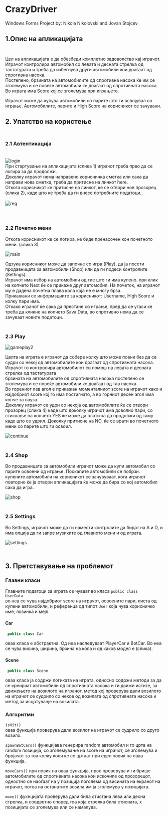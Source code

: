 # CrazyDriver
Windows Forms Project by: Nikola Nikolovski and Jovan Stojcev

## 1.Опис на апликацијата<br><br>
Цел на апликацијата е да обезбеди комплетно задоволство кај играчот. Играчот контролира автомобил со левата и десната стрелка од тастатурата и треба да избегнува други автомобили кои доаѓаат од спротивна насока.<br>
Постепено, брзината на автомобилите од спротивна насока ќе им се зголемува и се повеќе автомобили ќе доаѓаат од спротивната насока.
Во играта има Score кој се зголемува при играњето.<br>

Играчот може да купува автомобили со парите што ги освојувал со играње. Автомобилите, парите и High Score на корисникот се зачувани.

## 2. Упатство на користење<br><br>
### 2.1 Автентикација<br><br>
![login](https://user-images.githubusercontent.com/76405057/176419256-dd1645b9-2fa3-4d04-8d6f-897421e21bd9.png)<br>
При стартување на апликацијата (слика 1) играчот треба прво да се логира за да продолжи.<br>
Доколку играчот нема направено корисничка сметка или сака да направи нова сметка, треба да притисне на линкот here.<br>
Откога корисникот ке притисне на линкот, ке се отвори нов прозорец (слика 2), каде што ке треба да ги внесе потребните податоци.<br><br>
![reg](https://user-images.githubusercontent.com/76405057/176420510-a022bae9-a018-4db9-8e23-e84afa5a1fae.png)<br><br>

### <br>2.2 Почетно мени<br>

Откога корисникот ке се логира, ке биде пренасочен кон почетното мени. (слика 3)<br>

![main](https://user-images.githubusercontent.com/76405057/176422307-63ed17e2-3327-4d05-b697-32d9feafb8d4.png)

Одтука корисникот може да започне со игра (Play), да ја посети продавницата за автомобили (Shop) или да ги подеси контролите (Settings).<br>
Играчот има избор на автомобили од тие што ги има купено.
при клик на копчето Next ќе се прикаже друг автомобил. На почеток, на играчот му е дадена почетна плава кола која не е многу брза. <br>
Прикажани се информациите за корисникот: Username, High Score и колку пари има.<br>
Откако играчот ќе сака да престане со играње, пред да се угаси ке треба да кликне на копчето Sava Data, во спротивно нема да се зачуваат новите податоци.<br>

### <br>2.3 Play


![gameplay2](https://user-images.githubusercontent.com/76405057/176428947-f2d3dd89-c069-405e-bd9e-5f2fdf204300.png)

Целта на играта е играчот да собере колку што може поени без да се судри со некој од автомобилите кои доаѓаат од спротивната насока.<br>
Играчот го контролира автомобилот со помош на левата и десната стрелка од тастатурата<br>
брзината на автомобилите од спротивната насока постепено се зголемува и се повеќе автомобили ке доаѓаат од таа насока.<br>
Во горениот лев агол е прикажан моменталниот score на играчот како и најдобриот score кој го има постигнато, а во горниот десен агол има копче за пауза.<br>
Доколку играчот се удри со некоја од автомобилите ќе се отвори прозорец (слика 4) каде што доколку играчот има доволно пари, со стискање на копчето YES ќе може да плати за да продолжи од таму каде што се удрил. Доколку притисне на NO, ќе се врати во почетното мени со парите што ги освоил.<br>

![continue](https://user-images.githubusercontent.com/76405057/176475380-39f12754-f380-41c5-8d29-871e529d1e2b.png)<br>

### <br>2.4 Shop

Во продавницата за автомобили играчот може да купи автомобил со парите освоени од играње. Поскапите автомобили се побрзи.<br>
купените автомобили на корисникот се зачувуваат, кога играчот повторно ќе ја отвори апликацијата ќе може да бира со кој автомобил сака да игра. 

![shop](https://user-images.githubusercontent.com/76405057/176476806-caa03f9f-7bc5-4a6a-9238-d200f5b2ae7f.png)

### <br>2.5 Settings

Во Settings, играчот може да ги намести контролите да бидат на A и D, и има опција да ги запре музиките од главното мени и од играта.

![settings](https://user-images.githubusercontent.com/76405057/176479901-4eab5755-d4a2-466e-bc95-294f0bf862e4.png)

## <br>3. Претставување на проблемот

### Главни класи 

Главните податоци за играта се чуваат во класа <code>public class UserData</code><br>
во неа се чува најдобриот score на играчот, освоените пари, листа од купени автомобили, и референца од типот <code>User</code> која чува корисничко име, лозинка и мејл.

#### Car

```c#
 public class Car
 ```
оваа класа е абстрактна. Од неа наследуваат PlayerCar и BotCar. Во неа се чува висина, ширина, брзина на кола и од каков модел е (слика).


#### Scene

```c#
 public class Scene
 ```
 оваа класа ја содржи логиката на играта, односно содржи методи за да се креираат автомобили од спротивната насока и ги движи истите, за движењето на возилото на играчот, метод кој проверува дали возилото на играчот се судрило со некое од возилата од спротивната насока и метод за исцртуванје на возилата.
 


### Алгоритми

<code>isHit()</code><br>
оваа функција проверува дали возилот на играчот се судрило со друго возило.

<code>spawnBotCars()</code>
функцијава генерира random автомобил и го црта на random позиција, со зголемување на score на играчот, се зголемува и бројачот за тоа колку коли ке се цртаат при еден повик на оваа функција.

<code>moveCars()</code>
при повик на оваа функција, прво проверува и ги брише автомобилите од спротивната насока кои искочиле од прозорецот, одностно се наоѓаат на y позиција поголема од висината на екранот на играчот, потоа на останатите возила им ја зголемува y позицијата.

<code>move()</code>
фукнцијата проверува дали била стистана лева или десна стрелка, и соодветно според тоа која стрелка била стисната, x позицијата се зголемува или се намалува.

